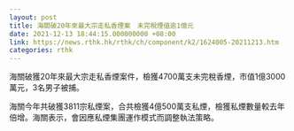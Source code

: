 ```yaml
---
layout: post
title: 海關破20年來最大宗走私香煙案　未完稅煙值逾1億元
date: 2021-12-13 18:44:15.000000000 +08:00
link: https://news.rthk.hk/rthk/ch/component/k2/1624005-20211213.htm
categories: rthk
---
```


海關破獲20年來最大宗走私香煙案件，檢獲4700萬支未完稅香煙，市值1億3000萬元，3名男子被捕。

海關今年共破獲3811宗私煙案，合共檢獲4億500萬支私煙，檢獲私煙數量較去年倍增。海關表示，會因應私煙集團運作模式而調整執法策略。
